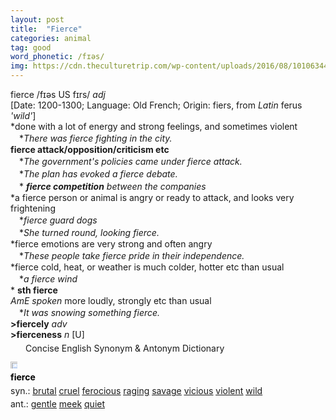 ```yaml
---
layout: post
title:  "Fierce"
categories: animal
tag: good
word_phonetic: /fɪəs/
img: https://cdn.theculturetrip.com/wp-content/uploads/2016/08/10106344616_b8b7bf67ca_k-e1472390718522.jpg
---
```

<DIV style="MARGIN: 0px 0px 5px">fierce /fɪəs US fɪrs/ <I>adj</I> <BR>[Date: 1200-1300; Language: Old French; Origin: fiers, from <I>Latin</I> ferus <I>'wild'</I>]<BR>*done with a lot of energy and strong feelings, and sometimes violent<BR>　*<I>There was fierce fighting in the city.</I><BR><B>fierce attack/opposition/criticism etc</B><BR>　*<I>The government's policies came under fierce attack.</I><BR>　*<I>The plan has evoked a fierce debate.</I><BR>　*<I> <B>fierce competition</B> between the companies</I><BR>*a fierce person or animal is angry or ready to attack, and looks very frightening<BR>　*<I>fierce guard dogs</I><BR>　*<I>She turned round, looking fierce.</I><BR>*fierce emotions are very strong and often angry<BR>　*<I>These people take fierce pride in their independence.</I><BR>*fierce cold, heat, or weather is much colder, hotter etc than usual<BR>　*<I>a fierce wind</I><BR>* <B>sth fierce</B><BR><I>AmE spoken</I> more loudly, strongly etc than usual<BR>　*<I>It was snowing something fierce.</I><BR><B>&gt;fiercely</B> <I>adv</I> <BR><B>&gt;fierceness</B> <I>n</I> [U]</DIV>
<TR>
<TD style="FONT-SIZE: 9pt; BORDER-TOP: #92b0dd 1px solid; FONT-FAMILY: 'Verdana'; BORDER-RIGHT: #92b0dd 1px solid; BACKGROUND: #cfddf0; BORDER-BOTTOM: #92b0dd 1px solid; COLOR: #000080; BORDER-LEFT: #92b0dd 1px solid; LINE-HEIGHT: 1em" noWrap>
<DIV onmouseup="this.className='btn2_mouse_up'" onclick="window.navigate('app://dictmenu/25D62D261B9B6943BE86B7DCF8F9D255-1')" onmouseover="this.className='btn2_mouse_over'" onmousedown="this.className='btn2_mouse_down'" onmouseout="this.className='btn2_mouse_out'" id=dict_title_25D62D261B9B6943BE86B7DCF8F9D255 title="Dictionary menu" class=btn2_mouse_out style="MARGIN: 0px 3px 1px 0px"><IMG border=0 hspace=3 src="file:///C:/Users/M04CA~1.WAN/AppData/Local/Temp/Lingoes/Translator/2.9.2-us_20180827155241/dict/temp/25D62D261B9B6943BE86B7DCF8F9D255/icon.png" width=16 align=absMiddle height=16><SPAN style="PADDING-BOTTOM: 0px; PADDING-TOP: 0px; PADDING-LEFT: 2px; PADDING-RIGHT: 4px">Concise English Synonym &amp; Antonym Dictionary</SPAN><IMG border=0 src="file:///C:/Users/m.wang/AppData/Local/Lingoes/Translator/2.9.2-us_20180827155241/app_data/dict/image/menu.png" width=7 align=absMiddle height=4> </DIV></TD>
<TD style="BORDER-BOTTOM: #92b0dd 1px solid"><IMG style="DISPLAY: none" border=0 hspace=5 src="file:///C:/Users/m.wang/AppData/Local/Lingoes/Translator/2.9.2-us_20180827155241/app_data/dict/image/sst.png" width=11 align=absMiddle height=8> </TD>
<TD style="BORDER-BOTTOM: #92b0dd 1px solid" width="100%" align=right>
<DIV style="OVERFLOW: hidden; CURSOR: hand; HEIGHT: 11px; WIDTH: 11px; VISIBILITY: hidden; MARGIN-RIGHT: 10px"></DIV></TD>
<TD style="BORDER-BOTTOM: #92b0dd 1px solid">
<DIV style="OVERFLOW: hidden; CURSOR: hand; HEIGHT: 11px; WIDTH: 11px"><IMG onmouseup="this.style.marginLeft = '-11px'" onclick="window.navigate('app://hidemeaning/25D62D261B9B6943BE86B7DCF8F9D255-1') ; this.style.marginTop = (parseInt(this.style.marginTop) == 0) ? '-11px' : '0px' ;" onmouseover="this.style.marginLeft = '-11px'" onmousedown="this.style.marginLeft = '-11px'" onmouseout="this.style.marginLeft = '0px'" id=dict_show_25D62D261B9B6943BE86B7DCF8F9D255 title="Minimize result" style="MARGIN-TOP: 0px; MARGIN-LEFT: 0px" border=0 src="file:///C:/Users/m.wang/AppData/Local/Lingoes/Translator/2.9.2-us_20180827155241/app_data/dict/image/expand.png" width=22 height=22></DIV></TD></TR></TBODY></TABLE>
<DIV id=dict_body_25D62D261B9B6943BE86B7DCF8F9D255>
<DIV id=dict_gls_25D62D261B9B6943BE86B7DCF8F9D255>
<DIV style="MARGIN: 5px 0px">
<DIV style="WIDTH: 100%">
<DIV style="FLOAT: left; LINE-HEIGHT: normal"></DIV>
<DIV style="WIDTH: 100%; OVERFLOW-X: hidden">
<DIV style="COLOR: #808080; MARGIN: 0px 0px 5px; LINE-HEIGHT: normal"><SPAN style="FONT-SIZE: 10.5pt; COLOR: #000000; LINE-HEIGHT: normal"><B>fierce</B></SPAN> </DIV>
<DIV style="MARGIN: 0px 0px 5px">
<DIV style="MARGIN: 4px 0px">syn.: <A href="{{ site.baseurl }}/brutal"><U>brutal</U></A> <A href="{{ site.baseurl }}/cruel"><U>cruel</U></A> <A href="{{ site.baseurl }}/ferocious"><U>ferocious</U></A> <A href="{{ site.baseurl }}/raging"><U>raging</U></A> <A href="{{ site.baseurl }}/savage"><U>savage</U></A> <A href="{{ site.baseurl }}/vicious"><U>vicious</U></A> <A href="{{ site.baseurl }}/violent"><U>violent</U></A> <A href="{{ site.baseurl }}/wild"><U>wild</U></A></DIV>
<DIV style="MARGIN: 4px 0px">ant.: <A href="{{ site.baseurl }}/gentle"><U>gentle</U></A> <A href="{{ site.baseurl }}/meek"><U>meek</U></A> <A href="{{ site.baseurl }}/quiet"><U>quiet</U></A></DIV></DIV>
